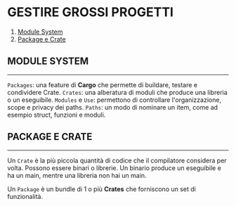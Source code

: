 # GESTIRE GROSSI PROGETTI

1. [Module System](#module-system)
2. [Package e Crate](#package-e-crate)

## MODULE SYSTEM

---

`Packages`: una feature di **Cargo** che permette di buildare, testare e condividere Crate.
`Crates`: una alberatura di moduli che produce una libreria o un eseguibile.
`Modules` e `Use`: permettono di controllare l'organizzazione, scope e privacy dei paths.
`Paths`: un modo di nominare un item, come ad esempio struct, funzioni e moduli.

## PACKAGE E CRATE

---

Un `Crate` è la più piccola quantità di codice che il compilatore considera per volta. Possono essere binari o librerie. Un binario produce un eseguibile e ha un main, mentre una libreria non hai un main.

Un `Package` è un bundle di 1 o più **Crates** che forniscono un set di funzionalità.
